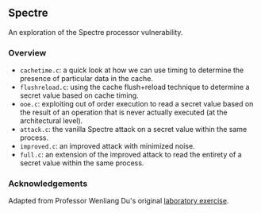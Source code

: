 ## Spectre 

An exploration of the Spectre processor vulnerability. 

### Overview

- `cachetime.c`: a quick look at how we can use timing to determine the presence of particular data in the cache. 
- `flushreload.c`: using the cache flush+reload technique to determine a secret value based on cache timing. 
- `ooe.c`: exploiting out of order execution to read a secret value based on the result of an operation that is never actually executed (at the architectural level).
- `attack.c`: the vanilla Spectre attack on a secret value within the same process. 
- `improved.c`: an improved attack with minimized noise. 
- `full.c`: an extension of the improved attack to read the entirety of a secret value within the same process. 

### Acknowledgements

Adapted from Professor Wenliang Du's original [laboratory exercise](http://www.cis.syr.edu/~wedu/seed/Labs_16.04/System/Spectre_Attack/). 
